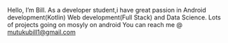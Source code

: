 Hello, I’m Bill.
As a developer student,i have great passion in Android development(Kotlin) Web development(Full Stack) and Data Science.
Lots of projects going on mosyly on android
You can reach me @ mutukubill1@gmail.com
<!---
MutukuBill/MutukuBill is a ✨ special ✨ repository because its `README.md` (this file) appears on your GitHub profile.
You can click the Preview link to take a look at your changes.
--->
